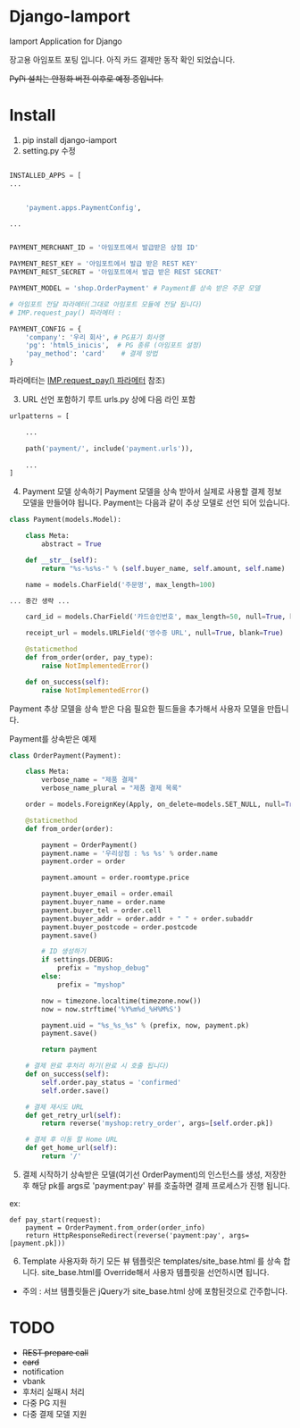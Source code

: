 # Django-Iamport
Iamport Application for Django

장고용 아임포트 포팅 입니다.
아직 카드 결제만 동작 확인 되었습니다.

~~PyPi 설치는 안정화 버전 이후로 예정 중입니다.~~

# Install
1. pip install django-iamport
2. setting.py 수정 
```python

INSTALLED_APPS = [
...


    'payment.apps.PaymentConfig',

...


PAYMENT_MERCHANT_ID = '아임포트에서 발급받은 상점 ID'

PAYMENT_REST_KEY = '아임포트에서 발급 받은 REST KEY'
PAYMENT_REST_SECRET = '아임포트에서 발급 받은 REST SECRET'

PAYMENT_MODEL = 'shop.OrderPayment' # Payment를 상속 받은 주문 모델

# 아임포트 전달 파라메터(그대로 아임포트 모듈에 전달 됩니다)
# IMP.request_pay() 파라메터 : 

PAYMENT_CONFIG = { 
    'company': '우리 회사', # PG표기 회사명 
    'pg': 'html5_inicis',  # PG 종류 (아임포트 설정)
    'pay_method': 'card'    # 결제 방법
}
```
파라메터는 [IMP.request_pay() 파라메터](https://github.com/iamport/iamport-manual/blob/master/%EC%9D%B8%EC%A6%9D%EA%B2%B0%EC%A0%9C/README.md) 참조)

3. URL 선언 포함하기
루트 urls.py 상에 다음 라인 포함

```python 
urlpatterns = [

    ...

    path('payment/', include('payment.urls')),
  
    ...
]

```

4. Payment 모델 상속하기
Payment 모델을 상속 받아서 실제로 사용할 결제 정보 모델을 만들어야 됩니다.
Payment는 다음과 같이 추상 모델로 선언 되어 있습니다.
```python
class Payment(models.Model):

    class Meta:
        abstract = True

    def __str__(self):
        return "%s-%s%s-" % (self.buyer_name, self.amount, self.name)

    name = models.CharField('주문명', max_length=100)

... 중간 생략 ...

    card_id = models.CharField('카드승인번호', max_length=50, null=True, blank=True)

    receipt_url = models.URLField('영수증 URL', null=True, blank=True)

    @staticmethod
    def from_order(order, pay_type):
        raise NotImplementedError()

    def on_success(self):
        raise NotImplementedError()
```

Payment 추상 모델을 상속 받은 다음 필요한 필드들을 추가해서 사용자 모델을 만듭니다.

Payment를 상속받은 예제
```python
class OrderPayment(Payment):

    class Meta:
        verbose_name = "제품 결제"
        verbose_name_plural = "제품 결제 목록"

    order = models.ForeignKey(Apply, on_delete=models.SET_NULL, null=True, related_name='payments')

    @staticmethod
    def from_order(order):

        payment = OrderPayment()
        payment.name = '우리상점 : %s %s' % order.name
        payment.order = order

        payment.amount = order.roomtype.price

        payment.buyer_email = order.email
        payment.buyer_name = order.name
        payment.buyer_tel = order.cell
        payment.buyer_addr = order.addr + " " + order.subaddr
        payment.buyer_postcode = order.postcode
        payment.save()

        # ID 생성하기
        if settings.DEBUG:
            prefix = "myshop_debug"
        else:
            prefix = "myshop"

        now = timezone.localtime(timezone.now())
        now = now.strftime('%Y%m%d_%H%M%S')

        payment.uid = "%s_%s_%s" % (prefix, now, payment.pk)
        payment.save()

        return payment

    # 결제 완료 후처리 하기(완료 시 호출 됩니다)
    def on_success(self):
        self.order.pay_status = 'confirmed'
        self.order.save()

    # 결제 재시도 URL
    def get_retry_url(self):
        return reverse('myshop:retry_order', args=[self.order.pk])

    # 결제 후 이동 할 Home URL
    def get_home_url(self):
        return '/' 

```

5. 결제 시작하기
상속받은 모델(여기선 OrderPayment)의 인스턴스를 생성, 저장한 후 해당 pk를 args로 
'payment:pay' 뷰를 호출하면 결제 프로세스가 진행 됩니다.

ex:
```
def pay_start(request):
    payment = OrderPayment.from_order(order_info)
    return HttpResponseRedirect(reverse('payment:pay', args=[payment.pk]))
```


6. Template 사용자화 하기
모든 뷰 템플릿은 templates/site_base.html 를 상속 합니다.
site_base.html를 Override해서 사용자 템플릿을 선언하시면 됩니다.

* 주의 : 서브 템플릿들은 jQuery가 site_base.html 상에 포함된것으로 간주합니다.

# TODO
- ~~REST prepare call~~
- ~~card~~
- notification
- vbank
- 후처리 실패시 처리 
- 다중 PG 지원
- 다중 결제 모델 지원 

